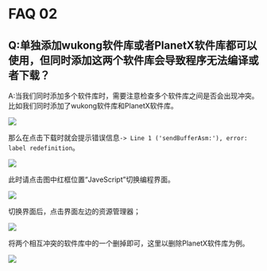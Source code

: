 ﻿# FAQ 02
## Q:单独添加wukong软件库或者PlanetX软件库都可以使用，但同时添加这两个软件库会导致程序无法编译或者下载？
A:当我们同时添加多个软件库时，需要注意检查多个软件库之间是否会出现冲突。
比如我们同时添加了wukong软件库和PlanetX软件库。

![](https://wiki-media-ef.oss-cn-hongkong.aliyuncs.com//images/FAQ-microbit-02-01.png)

那么在点击下载时就会提示错误信息`-> Line 1 ('sendBufferAsm:'), error: label redefinition`。

![](https://wiki-media-ef.oss-cn-hongkong.aliyuncs.com//images/FAQ-microbit-02-02.png)

此时请点击图中红框位置“JaveScript”切换编程界面。

![](https://wiki-media-ef.oss-cn-hongkong.aliyuncs.com//images/FAQ-microbit-02-03.png)

切换界面后，点击界面左边的资源管理器；

![](https://wiki-media-ef.oss-cn-hongkong.aliyuncs.com//images/FAQ-microbit-02-04.png)

将两个相互冲突的软件库中的一个删掉即可，这里以删除PlanetX软件库为例。

![](https://wiki-media-ef.oss-cn-hongkong.aliyuncs.com/docs/microbit/faq/images/FAQ-microbit-02-05.png)


